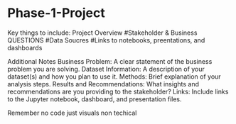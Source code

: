 # Phase-1-Project
Key things to include:
Project Overview
#Stakeholder & Business QUESTIONS
#Data Soucres 
#Links to notebooks, preentations, and dashboards

Additional Notes
Business Problem: A clear statement of the business problem you are solving.
Dataset Information: A description of your dataset(s) and how you plan to use it.
Methods: Brief explanation of your analysis steps.
Results and Recommendations: What insights and recommendations are you providing to the stakeholder?
Links: Include links to the Jupyter notebook, dashboard, and presentation files.

Remember no code just visuals non techical
